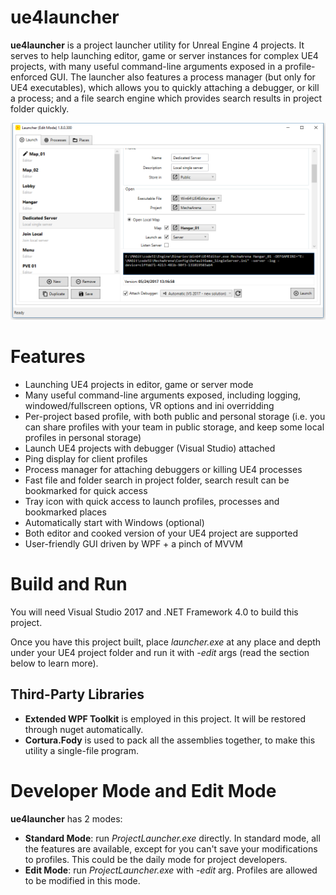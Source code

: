 # ue4launcher
**ue4launcher** is a project launcher utility for Unreal Engine 4 projects. It serves to help launching editor, game or server instances for complex UE4 projects, with many useful command-line arguments exposed in a profile-enforced GUI. The launcher also features a process manager (but only for UE4 executables), which allows you to quickly attaching a debugger, or kill a process; and a file search engine which provides search results in project folder quickly.

![ue4launcher Screenshot](/images/screenshot/ue4launcher.png?raw=true)

# Features
- Launching UE4 projects in editor, game or server mode
- Many useful command-line arguments exposed, including logging, windowed/fullscreen options, VR options and ini overridding
- Per-project based profile, with both public and personal storage (i.e. you can share profiles with your team in public storage, and keep some local profiles in personal storage)
- Launch UE4 projects with debugger (Visual Studio) attached
- Ping display for client profiles
- Process manager for attaching debuggers or killing UE4 processes
- Fast file and folder search in project folder, search result can be bookmarked for quick access
- Tray icon with quick access to launch profiles, processes and bookmarked places
- Automatically start with Windows (optional)
- Both editor and cooked version of your UE4 project are supported
- User-friendly GUI driven by WPF + a pinch of MVVM

# Build and Run
You will need Visual Studio 2017 and .NET Framework 4.0 to build this project.

Once you have this project built, place *launcher.exe* at any place and depth under your UE4 project folder and run it with *-edit* args (read the section below to learn more).

## Third-Party Libraries
- **Extended WPF Toolkit** is employed in this project. It will be restored through nuget automatically.
- **Cortura.Fody** is used to pack all the assemblies together, to make this utility a single-file program.

# Developer Mode and Edit Mode
**ue4launcher** has 2 modes:
- **Standard Mode**: run *ProjectLauncher.exe* directly. In standard mode, all the features are available, except for you can't save your modifications to profiles. This could be the daily mode for project developers.
- **Edit Mode**: run *ProjectLauncher.exe* with *-edit* arg. Profiles are allowed to be modified in this mode.
